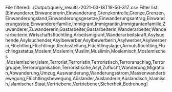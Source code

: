 File filtered: ./Output/query_results-2021-03-18T19-50-31Z.csv
Filter list: [Einwanderer,Einwandererin,Einwanderung,Grenzkontrolle,Grenze,Grenzen,Einwanderungsland,Einwanderungsgesetze,Einwanderungsantrag,Einwanderungsstop,Einwandererfamilie,Immigrant,Immigrantin,Immigrantenfamilie,Zuwanderer,Zuwandererin,Gastarbeiter,Gastarbeiterin,Wanderarbeiter,Wanderarbeiterin,Wirtschaftsflüchtling,Arbeitsmigrant,Wanderarbeitskraft,Asylsuchende,Asylsuchender,Asylbewerber,Asylbewerberin,Asylwerber,Asylwerberin,Flüchtling,Flüchtlinge,Rechsstellung,Flüchtlingslager,Armutsflüchtling,Flüchlingsstatus,Moslem,Moslemin,Muslim,Muslimin,Moslemisch,Moslemisches ,Moslemischer,Islam,Terrorist,Terroristin,Terroristisch,Terroranschlag,Terrorgruppe,Terrororganisation,Terroristische,Asyl,Zuflucht,Wanderung,Migration,Abwanderung,Umzug,Auswanderung,Wanderungsstrom,Massenwanderbewegung,Flüchtlingsbewegung,Aüslander,Aüslanderin,Aüslandisch,Islamisch,Islamischer Staat,Vertriebene,Vertriebener,Sicherheit,Bedrohung]
